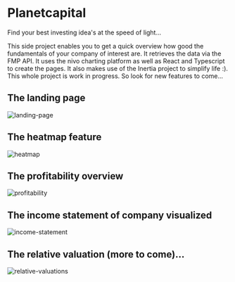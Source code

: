 # Planetcapital

Find your best investing idea's at the speed of light...

This side project enables you to get a quick overview how good the fundamentals of your company of interest are. It retrieves the data via the FMP API. It uses the nivo charting platform as well as React and Typescript to create the pages. It also makes use of the Inertia project to simplify life :). This whole project is work in progress. So look for new features to come...

## The landing page
![landing-page](https://github.com/foxkill/planetcapital/assets/7531860/07af9a2b-46f5-428f-8f0b-06f7466506e7)

## The heatmap feature
![heatmap](https://github.com/foxkill/planetcapital/assets/7531860/1d918ddc-8d34-4221-a621-d3528636b252)

## The profitability overview
![profitability](https://github.com/foxkill/planetcapital/assets/7531860/5a1710c8-bb58-461a-a73a-2d25a9c2cb6e)

## The income statement of company visualized
![income-statement](https://github.com/foxkill/planetcapital/assets/7531860/b6765884-8bce-4289-ba15-631d08059aff)

## The relative valuation (more to come)...
![relative-valuations](https://github.com/foxkill/planetcapital/assets/7531860/2a8e6c8e-ed1e-439a-a71e-f4bb7bfa832a)

